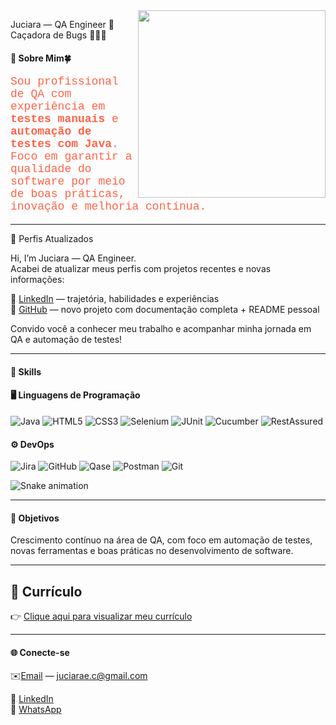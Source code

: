 
<img align="right" src="https://github.com/user-attachments/assets/eb21535f-c029-4fbc-ba5c-754d2e026845" width="300" height="300">

 Juciara — QA Engineer 💚  
Caçadora de Bugs 🕵️‍♀️🐞

#### 💼 Sobre Mim🍀

<p style="color: #FF6347; font-family: 'Courier New', monospace; font-size: 18px;">
Sou profissional de QA com experiência em <strong>testes manuais</strong> e <strong>automação de testes com Java</strong>. Foco em garantir a qualidade do software por meio de boas práticas, inovação e melhoria contínua.
</p>

---

🚀 Perfis Atualizados

Hi, I’m Juciara — QA Engineer.  
Acabei de atualizar meus perfis com projetos recentes e novas informações:

🔗 [LinkedIn](https://www.linkedin.com/in/juciara-e-c) — trajetória, habilidades e experiências  
🔗 [GitHub](https://github.com/juciiara) — novo projeto com documentação completa + README pessoal



Convido você a conhecer meu trabalho e acompanhar minha jornada em QA e automação de testes!

---

#### 🚀 Skills

#### 🖥️ Linguagens de Programação

<div align="left">
  <img alt="Java" src="https://img.shields.io/badge/Java-ED8B00?style=for-the-badge&logo=openjdk&logoColor=white" />
  <img alt="HTML5" src="https://img.shields.io/badge/HTML-239120?style=for-the-badge&logo=html5&logoColor=white" />
  <img alt="CSS3" src="https://img.shields.io/badge/CSS-239120?style=for-the-badge&logo=css3&logoColor=white" />
  <img alt="Selenium" src="https://img.shields.io/badge/Selenium-43B02A?style=for-the-badge&logo=selenium&logoColor=white" />
  <img alt="JUnit" src="https://img.shields.io/badge/JUnit-25A162?style=for-the-badge&logo=junit&logoColor=white" />
  <img alt="Cucumber" src="https://img.shields.io/badge/Cucumber-23B574?style=for-the-badge&logo=cucumber&logoColor=white" />
  <img alt="RestAssured" src="https://img.shields.io/badge/RestAssured-3A5A40?style=for-the-badge&logo=rest&logoColor=white" />
</div>

#### ⚙️ DevOps

<div align="left">
  <img alt="Jira" src="https://img.shields.io/badge/Jira-0052CC?style=for-the-badge&logo=jira&logoColor=white" />
  <img alt="GitHub" src="https://img.shields.io/badge/GitHub-181717?style=for-the-badge&logo=github&logoColor=white" />
  <img alt="Qase" src="https://img.shields.io/badge/Qase-FF6633?style=for-the-badge&logo=qase&logoColor=white" />
  <img alt="Postman" src="https://img.shields.io/badge/Postman-FF6C37?style=for-the-badge&logo=postman&logoColor=white" />
  <img alt="Git" src="https://img.shields.io/badge/Git-F1502F?style=for-the-badge&logo=git&logoColor=white" />
</div>

![Snake animation](https://github.com/LuigiGF/LuigiGF/blob/output/github-contribution-grid-snake.svg)

---

#### 🌱 Objetivos

Crescimento contínuo na área de QA, com foco em automação de testes, novas ferramentas e boas práticas no desenvolvimento de software.

---
## 📄 Currículo
👉 [Clique aqui para visualizar meu currículo](https://github.com/juciiara/meu-curriculo/blob/main/Juciara%20E.Conceicao.pdf)

---

#### 🌐 Conecte-se

✉️[Email](mailto:juciarae.c@gmail.com) — juciarae.c@gmail.com

💼 [LinkedIn](https://www.linkedin.com/in/juciara-e-c)  
📱 [WhatsApp](https://wa.me/5511962849255)



